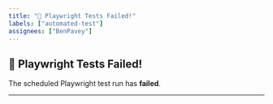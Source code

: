 ```yaml
---
title: "🚨 Playwright Tests Failed!"
labels: ["automated-test"]
assignees: ["BenPavey"]
---
```



## 🚨 Playwright Tests Failed!

The scheduled Playwright test run has **failed**.

---

